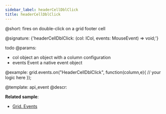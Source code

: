 ```yaml
---
sidebar_label: headerCellDblClick
title: headerCellDblClick
---          
```


@short: fires on double-click on a grid footer cell

@signature: {'headerCellDblClick: (col: ICol, events: MouseEvent) => void;'}

todo @params:
- col		object		an object with a column configuration
- events	Event		a native event object

@example:
grid.events.on("HeaderCellDblClick", function(column,e){
    // your logic here
});

@template: api_event
@descr:


**Related sample**:
- [Grid. Events](https://snippet.dhtmlx.com/9zeyp4ds)
